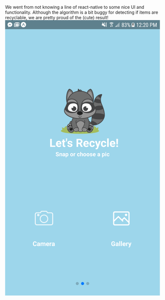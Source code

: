 We went from not knowing a line of react-native to some nice UI and functionality. Although the algorithm is a bit buggy for detecting if items are recyclable, we are pretty proud of the (cute) result!
![1](Images/gh_1.png?raw=true "1")

